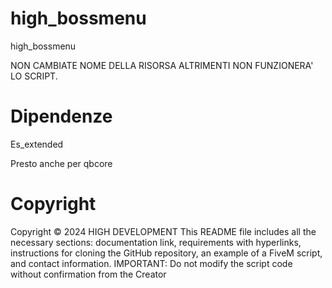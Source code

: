 # high_bossmenu
high_bossmenu

NON CAMBIATE NOME DELLA RISORSA ALTRIMENTI NON FUNZIONERA' LO SCRIPT.

# Dipendenze

Es_extended

Presto anche per qbcore

# Copyright
Copyright © 2024 HIGH DEVELOPMENT This README file includes all the necessary sections: documentation link, requirements with hyperlinks, instructions for cloning the GitHub repository, an example of a FiveM script, and contact information. IMPORTANT: Do not modify the script code without confirmation from the Creator
